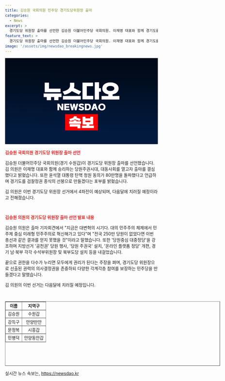 ```yaml
---
title: 김승원 국회의원 민주당 경기도당위원장 출마
categories:
  - News
excerpt: >
  경기도당 위원장 출마를 선언한 김승원 더불어민주당 국회의원. 이재명 대표와 함께 경기도를 민주주의와 개혁의 시작점으로 만들 계획을 밝힘. 당원중심 대중정당을 강조하며 당원 주권 체제를 구축할 것이라고 전망됨. 권한을 다수가 누리고 다양한 참여를 보장하는 정당주의를 추구한다고 강조. 더불어민주당 경기도당 위원장 선거는 다음달에 예정돼 있음.
feature_text: >
  경기도당 위원장 출마를 선언한 김승원 더불어민주당 국회의원. 이재명 대표와 함께 경기도를 민주주의와 개혁의 시작점으로 만들 계획을 밝힘. 당원중심 대중정당을 강조하며 당원 주권 체제를 구축할 것이라고 전망됨. 권한을 다수가 누리고 다양한 참여를 보장하는 정당주의를 추구한다고 강조. 더불어민주당 경기도당 위원장 선거는 다음달에 예정돼 있음.
image: '/assets/img/newsdao_breakingnews.jpg'
---
```


<p><img src="/assets/img/newsdao_breakingnews.jpg" alt="koreaapp 속보" /></p>

<p><b><span style="color: #ee2323;">김승원 국회의원 경기도당 위원장 출마 선언</span></b></p>

<p>김승원 더불어민주당 국회의원(경기 수원갑)이 경기도당 위원장 출마를 선언했습니다. 김 의원은 이재명 대표와 함께 승리하는 당원주권시대, 대동사회를 열고자 출마를 결심했다고 밝혔습니다. 또한 윤석열 대통령 탄핵 청원 동의가 80만명을 돌파했다고 언급하며 경기도를 검찰정권 종식의 선봉으로 만들겠다는 포부를 밝혔습니다. </p>

<p>김 의원은 이번 경기도당 위원장 선거에서 4파전이 예상되며, 다음달에 치러질 예정이라고 전해졌습니다. </p>

<p data-ke-size="size16">&nbsp;</p>

<p><b><span style="color: #ee2323;">김승원 의원의 경기도당 위원장 출마 선언 발표 내용</span></b></p>

<p>김승원 의원은 출마 기자회견에서 "지금은 대변혁의 시기다. 대의 민주주의 체제에서 민주제 중심 미래형 민주주의로 혁신해가고 있다"며 "전국 250만 당원이 없었다면 이번 총선과 같은 결과를 얻지 못했을 것"이라고 말했습니다. 또한 '당원중심 대중정당'을 강조하며 지방선거 '공천권' 당원 행사, '당원 주권국' 설치, '온라인 플랫폼 정당' 개편, 경기 남·북부 각각 수석부위원장 및 북부도당 설치 등을 내걸었습니다.</p>

<p>끝으로 권한을 다수가 누리면 모두에게 권리가 된다는 주장을 펴며, 경기도당 위원장으로 선출된 권력의 의사결정권을 존중하되 다양한 각계각층 참여를 보장하는 민주당을 만들겠다고 말했습니다.</p>

<p>김 의원의 이번 선거는 다음달에 치러질 예정입니다.</p>

<p data-ke-size="size16">&nbsp;</p>

<table style="width: 709px; height: 212px;" border="1">
<tbody>
<tr>
<td style="text-align: center; height: 17px;"><b>이름</b></td>
<td style="text-align: center; height: 17px;"><b>지역구</b></td>
</tr>
<tr>
<td style="text-align: center; height: 17px;">김승원</td>
<td style="text-align: center; height: 17px;">수원갑</td>
</tr>
<tr>
<td style="text-align: center; height: 17px;">강득구</td>
<td style="text-align: center; height: 17px;">안양만안</td>
</tr>
<tr>
<td style="text-align: center; height: 17px;">문정복</td>
<td style="text-align: center; height: 17px;">시흥갑</td>
</tr>
<tr>
<td style="text-align: center; height: 17px;">민병덕</td>
<td style="text-align: center; height: 17px;">안양동안갑</td>
</tr>
</tbody>
</table>

<p data-ke-size="size16"></p>
실시간 뉴스 속보는, <a href="https://newsdao.kr" rel="dofollow">https://newsdao.kr</a>


